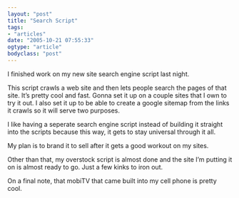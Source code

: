```yaml
---
layout: "post"
title: "Search Script"
tags: 
- "articles"
date: "2005-10-21 07:55:33"
ogtype: "article"
bodyclass: "post"
---
```


I finished work on my new site search engine script last night.

This script crawls a web site and then lets people search the pages of that site. It’s pretty cool and fast. Gonna set it up on a couple sites that I own to try it out. I also set it up to be able to create a google sitemap from the links it crawls so it will serve two purposes.

I like having a seperate search engine script instead of building it straight into the scripts because this way, it gets to stay universal through it all.

My plan is to brand it to sell after it gets a good workout on my sites.

Other than that, my overstock script is almost done and the site I’m putting it on is almost ready to go. Just a few kinks to iron out.

On a final note, that mobiTV that came built into my cell phone is pretty cool.